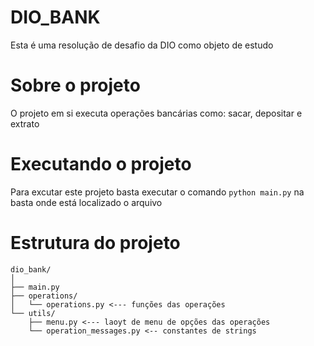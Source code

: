 # DIO_BANK
Esta é uma resolução de desafio da DIO como objeto de estudo

# Sobre o projeto

O projeto em si executa operações bancárias como: sacar, depositar e extrato

# Executando o projeto

Para excutar este projeto basta executar o comando `python main.py` na basta onde está localizado o arquivo

# Estrutura do projeto

    dio_bank/
    │
    ├── main.py 
    ├── operations/
    │   └── operations.py <--- funções das operações 
    └── utils/
        ├── menu.py <--- laoyt de menu de opções das operações 
        └── operation_messages.py <-- constantes de strings
    